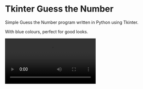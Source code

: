 # Tkinter Guess the Number
Simple Guess the Number program written in Python using Tkinter.

With blue colours, perfect for good looks.

![video_preview_on_github](./TkGTN.webm)
